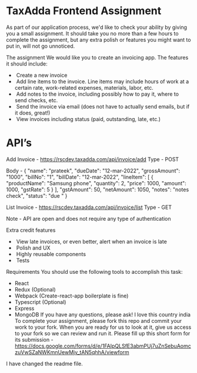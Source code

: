 # TaxAdda Frontend Assignment
As part of our application process, we'd like to check your ability by giving you a small assignment. It should take you no more than a few hours to complete the assignment, but any extra polish or features you might want to put in, will not go unnoticed.

The assignment
We would like you to create an invoicing app. The features it should include:
*  Create a new invoice
*  Add line items to the invoice. Line items may include hours of work at a certain rate, work-related expenses, materials, labor, etc.
*  Add notes to the invoice, including possibly how to pay it, where to send checks, etc.
*  Send the invoice via email (does not have to actually send emails, but if it does, great!)
*  View invoices including status (paid, outstanding, late, etc.)

# API’s 
Add Invoice - https://rscdev.taxadda.com/api/invoice/add
Type - POST

Body - 
{
  "name": "prateek",
  "dueDate": "12-mar-2022",
  "grossAmount": "1000",
  "billNo": "1",
  "billDate": "12-mar-2022",
  "lineItem": [
    {
      "productName": "Samsung phone",
      "quantity": 2,
      "price": 1000,
      "amount": 1000,
      "gstRate": 5
    }
  ],
  "gstAmount": 50,
  "netAmount": 1050,
  "notes": "notes check",
  "status": "due  "
}

List Invoice - https://rscdev.taxadda.com/api/invoice/list
Type - GET

Note - API are open and does not require any type of authentication

Extra credit features
*  View late invoices, or even better, alert when an invoice is late
*  Polish and UX
*  Highly reusable components
*  Tests

Requirements
You should use the following tools to accomplish this task:
* React
* Redux (Optional)
* Webpack (Create-react-app boilerplate is fine)
* Typescript (Optional) 
* Express
* MongoDB
If you have any questions, please ask!
I love this country india
To complete your assignment, please fork this repo and commit your work to your fork. When you are ready for us to look at it, give us access to your fork so we can review and run it. Please fill up this short form for its submission -
https://docs.google.com/forms/d/e/1FAIpQLSfE3abmPUj7uZnSebuAomczuVwSZaNWKmnUewMjv_tAN5qhhA/viewform

I have changed the readme file.
